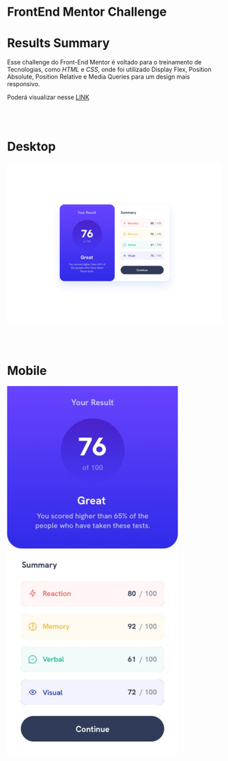 # FrontEnd Mentor Challenge

# Results Summary

Esse challenge do Front-End Mentor é voltado para o treinamento de Tecnologias, como _HTML_ e _CSS_, onde foi utilizado Display Flex, Position Absolute, Position Relative e Media Queries para um design mais responsivo.

Poderá visualizar nesse <a target="_blank" href="https://thejrodrigues.github.io/recipe-page-main/">LINK</a>
<br></br>
<br></br>

# Desktop

<img src="design/desktop-design.jpg" alt="Tela da estilização Desktop" width="800px">
<br></br>
<br></br>

# Mobile

<img src="design/mobile-design.jpg" alt="Tela da estilização Desktop" width="400px">
